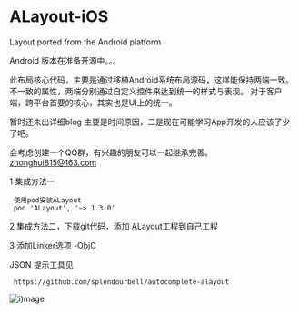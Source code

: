 # ALayout-iOS
Layout ported from the Android platform

Android 版本在准备开源中。。。

此布局核心代码，主要是通过移植Android系统布局源码，这样能保持两端一致。
不一致的属性，两端分别通过自定义控件来达到统一的样式与表现。
对于客户端，跨平台首要的核心，其实也是UI上的统一。

暂时还未出详细blog
主要是时间原因，二是现在可能学习App开发的人应该了少了吧。

会考虑创建一个QQ群，有兴趣的朋友可以一起继承完善。
zhonghui815@163.com


1 集成方法一
     
     使用pod安装ALayout 
     pod 'ALayout', '~> 1.3.0'
     
2 集成方法二，下载git代码，添加 ALayout工程到自己工程

3 添加Linker选项 -ObjC


JSON 提示工具见

     https://github.com/splendourbell/autocomplete-alayout
     
![i)mage](https://github.com/splendourbell/ALayout-iOS/blob/master/demo.gif)
